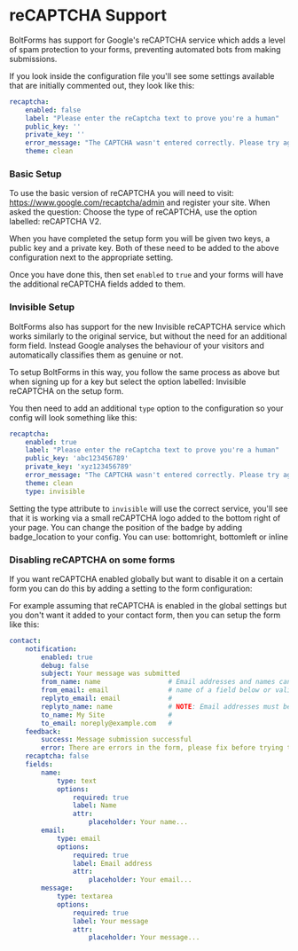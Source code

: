 reCAPTCHA Support
=================

BoltForms has support for Google's reCAPTCHA service which adds a level of spam protection
to your forms, preventing automated bots from making submissions.

If you look inside the configuration file you'll see some settings available that are
initially commented out, they look like this:

```yml
recaptcha:
    enabled: false
    label: "Please enter the reCaptcha text to prove you're a human"
    public_key: ''
    private_key: ''
    error_message: "The CAPTCHA wasn't entered correctly. Please try again."
    theme: clean
```


### Basic Setup

To use the basic version of reCAPTCHA you will need to visit: https://www.google.com/recaptcha/admin
and register your site. When asked the question: Choose the type of reCAPTCHA, use the option
labelled: reCAPTCHA V2.

When you have completed the setup form you will be given two keys, a public key and a private
key. Both of these need to be added to the above configuration next to the appropriate setting.

Once you have done this, then set `enabled` to `true` and your forms will have the additional
reCAPTCHA fields added to them.

### Invisible Setup

BoltForms also has support for the new Invisible reCAPTCHA service which works similarly to the
original service, but without the need for an additional form field. Instead Google analyses
the behaviour of your visitors and automatically classifies them as genuine or not.

To setup BoltForms in this way, you follow the same process as above but when signing up
for a key but select the option labelled: Invisible reCAPTCHA on the setup form.

You then need to add an additional `type` option to the configuration so your config will look
something like this:

```yml
recaptcha:
    enabled: true
    label: "Please enter the reCaptcha text to prove you're a human"
    public_key: 'abc123456789'
    private_key: 'xyz123456789'
    error_message: "The CAPTCHA wasn't entered correctly. Please try again."
    theme: clean
    type: invisible
```

Setting the type attribute to `invisible` will use the correct service, you'll see that it
is working via a small reCAPTCHA logo added to the bottom right of your page. You can change the position of the badge by adding badge_location to your config. You can use: bottomright, bottomleft or inline
### Disabling reCAPTCHA on some forms

If you want reCAPTCHA enabled globally but want to disable it on a certain form you can do this
by adding a setting to the form configuration:

For example assuming that reCAPTCHA is enabled in the global settings but you don't want it
added to your contact form, then you can setup the form like this:

```yml
contact:
    notification:
        enabled: true
        debug: false
        subject: Your message was submitted
        from_name: name                 # Email addresses and names can be either the
        from_email: email               # name of a field below or valid text.
        replyto_email: email            #
        replyto_name: name              # NOTE: Email addresses must be valid
        to_name: My Site                #
        to_email: noreply@example.com   #
    feedback:
        success: Message submission successful
        error: There are errors in the form, please fix before trying to resubmit
    recaptcha: false
    fields:
        name:
            type: text
            options:
                required: true
                label: Name
                attr:
                    placeholder: Your name...
        email:
            type: email
            options:
                required: true
                label: Email address
                attr:
                    placeholder: Your email...
        message:
            type: textarea
            options:
                required: true
                label: Your message
                attr:
                    placeholder: Your message...
```